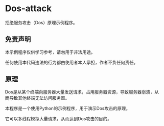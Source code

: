 # Dos-attack
拒绝服务攻击（Dos）原理示例程序。

## 免责声明
本示例程序仅供学习参考，请勿用于非法用途。

任何使用本代码违法的行为都由使用者本人承担，作者不负任何责任。

## 原理
Dos是从某个终端向服务器大量发送请求，占用服务器资源，导致服务器崩溃，从而导致其他终端无法访问服务器。

本程序是一个使用Python的示例程序，用于演示Dos攻击的原理。

它可以多线程模拟大量请求，从而达到Dos攻击的目的。